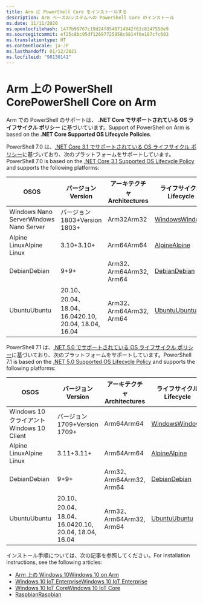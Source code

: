 ```yaml
---
title: Arm に PowerShell Core をインストールする
description: Arm ベースのシステムへの PowerShell Core のインストール
ms.date: 11/11/2020
ms.openlocfilehash: 1477b99767c19d24f8540714942f63c8347550e9
ms.sourcegitcommit: ef25c8bc95df12697725958c9814f0e187cfc683
ms.translationtype: HT
ms.contentlocale: ja-JP
ms.lasthandoff: 01/12/2021
ms.locfileid: "98130141"
---
```

# <a name="powershell-core-on-arm"></a><span data-ttu-id="cf83b-103">Arm 上の PowerShell Core</span><span class="sxs-lookup"><span data-stu-id="cf83b-103">PowerShell Core on Arm</span></span>

<span data-ttu-id="cf83b-104">Arm での PowerShell のサポートは、 **.NET Core でサポートされている OS ライフサイクル ポリシー** に基づいています。</span><span class="sxs-lookup"><span data-stu-id="cf83b-104">Support of PowerShell on Arm is based on the **.NET Core Supported OS Lifecycle Policies**.</span></span>

<span data-ttu-id="cf83b-105">PowerShell 7.0 は、[.NET Core 3.1 でサポートされている OS ライフサイクル ポリシー](https://github.com/dotnet/core/blob/master/release-notes/3.1/3.1-supported-os.md)に基づいており、次のプラットフォームをサポートしています。</span><span class="sxs-lookup"><span data-stu-id="cf83b-105">PowerShell 7.0 is based on the [.NET Core 3.1 Supported OS Lifecycle Policy](https://github.com/dotnet/core/blob/master/release-notes/3.1/3.1-supported-os.md) and supports the following platforms:</span></span>

|         <span data-ttu-id="cf83b-106">OS</span><span class="sxs-lookup"><span data-stu-id="cf83b-106">OS</span></span>          |          <span data-ttu-id="cf83b-107">バージョン</span><span class="sxs-lookup"><span data-stu-id="cf83b-107">Version</span></span>           | <span data-ttu-id="cf83b-108">アーキテクチャ</span><span class="sxs-lookup"><span data-stu-id="cf83b-108">Architectures</span></span> |          <span data-ttu-id="cf83b-109">ライフサイクル</span><span class="sxs-lookup"><span data-stu-id="cf83b-109">Lifecycle</span></span>           |
| ------------------- | -------------------------- | ------------- | ---------------------------- |
| <span data-ttu-id="cf83b-110">Windows Nano Server</span><span class="sxs-lookup"><span data-stu-id="cf83b-110">Windows Nano Server</span></span> | <span data-ttu-id="cf83b-111">バージョン 1803+</span><span class="sxs-lookup"><span data-stu-id="cf83b-111">Version 1803+</span></span>              | <span data-ttu-id="cf83b-112">Arm32</span><span class="sxs-lookup"><span data-stu-id="cf83b-112">Arm32</span></span>         | <span data-ttu-id="cf83b-113">[Windows][Windows-lifecycle]</span><span class="sxs-lookup"><span data-stu-id="cf83b-113">[Windows][Windows-lifecycle]</span></span> |
| <span data-ttu-id="cf83b-114">Alpine Linux</span><span class="sxs-lookup"><span data-stu-id="cf83b-114">Alpine Linux</span></span>        | <span data-ttu-id="cf83b-115">3.10+</span><span class="sxs-lookup"><span data-stu-id="cf83b-115">3.10+</span></span>                      | <span data-ttu-id="cf83b-116">Arm64</span><span class="sxs-lookup"><span data-stu-id="cf83b-116">Arm64</span></span>         | <span data-ttu-id="cf83b-117">[Alpine][Alpine-lifecycle]</span><span class="sxs-lookup"><span data-stu-id="cf83b-117">[Alpine][Alpine-lifecycle]</span></span>   |
| <span data-ttu-id="cf83b-118">Debian</span><span class="sxs-lookup"><span data-stu-id="cf83b-118">Debian</span></span>              | <span data-ttu-id="cf83b-119">9+</span><span class="sxs-lookup"><span data-stu-id="cf83b-119">9+</span></span>                         | <span data-ttu-id="cf83b-120">Arm32、Arm64</span><span class="sxs-lookup"><span data-stu-id="cf83b-120">Arm32, Arm64</span></span>  | <span data-ttu-id="cf83b-121">[Debian][Debian-lifecycle]</span><span class="sxs-lookup"><span data-stu-id="cf83b-121">[Debian][Debian-lifecycle]</span></span>   |
| <span data-ttu-id="cf83b-122">Ubuntu</span><span class="sxs-lookup"><span data-stu-id="cf83b-122">Ubuntu</span></span>              | <span data-ttu-id="cf83b-123">20.10、20.04、18.04、16.04</span><span class="sxs-lookup"><span data-stu-id="cf83b-123">20.10, 20.04, 18.04, 16.04</span></span> | <span data-ttu-id="cf83b-124">Arm32、Arm64</span><span class="sxs-lookup"><span data-stu-id="cf83b-124">Arm32, Arm64</span></span>  | <span data-ttu-id="cf83b-125">[Ubuntu][Ubuntu-lifecycle]</span><span class="sxs-lookup"><span data-stu-id="cf83b-125">[Ubuntu][Ubuntu-lifecycle]</span></span>   |

<span data-ttu-id="cf83b-126">PowerShell 7.1 は、[.NET 5.0 でサポートされている OS ライフサイクル ポリシー](https://github.com/dotnet/core/blob/master/release-notes/5.0/5.0-supported-os.md)に基づいており、次のプラットフォームをサポートしています。</span><span class="sxs-lookup"><span data-stu-id="cf83b-126">PowerShell 7.1 is based on the [.NET 5.0 Supported OS Lifecycle Policy](https://github.com/dotnet/core/blob/master/release-notes/5.0/5.0-supported-os.md) and supports the following platforms:</span></span>

|        <span data-ttu-id="cf83b-127">OS</span><span class="sxs-lookup"><span data-stu-id="cf83b-127">OS</span></span>         |          <span data-ttu-id="cf83b-128">バージョン</span><span class="sxs-lookup"><span data-stu-id="cf83b-128">Version</span></span>           | <span data-ttu-id="cf83b-129">アーキテクチャ</span><span class="sxs-lookup"><span data-stu-id="cf83b-129">Architectures</span></span> |          <span data-ttu-id="cf83b-130">ライフサイクル</span><span class="sxs-lookup"><span data-stu-id="cf83b-130">Lifecycle</span></span>           |
| ----------------- | -------------------------- | ------------- | ---------------------------- |
| <span data-ttu-id="cf83b-131">Windows 10 クライアント</span><span class="sxs-lookup"><span data-stu-id="cf83b-131">Windows 10 Client</span></span> | <span data-ttu-id="cf83b-132">バージョン 1709+</span><span class="sxs-lookup"><span data-stu-id="cf83b-132">Version 1709+</span></span>              | <span data-ttu-id="cf83b-133">Arm64</span><span class="sxs-lookup"><span data-stu-id="cf83b-133">Arm64</span></span>         | <span data-ttu-id="cf83b-134">[Windows][Windows-lifecycle]</span><span class="sxs-lookup"><span data-stu-id="cf83b-134">[Windows][Windows-lifecycle]</span></span> |
| <span data-ttu-id="cf83b-135">Alpine Linux</span><span class="sxs-lookup"><span data-stu-id="cf83b-135">Alpine Linux</span></span>      | <span data-ttu-id="cf83b-136">3.11+</span><span class="sxs-lookup"><span data-stu-id="cf83b-136">3.11+</span></span>                      | <span data-ttu-id="cf83b-137">Arm64</span><span class="sxs-lookup"><span data-stu-id="cf83b-137">Arm64</span></span>         | <span data-ttu-id="cf83b-138">[Alpine][Alpine-lifecycle]</span><span class="sxs-lookup"><span data-stu-id="cf83b-138">[Alpine][Alpine-lifecycle]</span></span>   |
| <span data-ttu-id="cf83b-139">Debian</span><span class="sxs-lookup"><span data-stu-id="cf83b-139">Debian</span></span>            | <span data-ttu-id="cf83b-140">9+</span><span class="sxs-lookup"><span data-stu-id="cf83b-140">9+</span></span>                         | <span data-ttu-id="cf83b-141">Arm32、Arm64</span><span class="sxs-lookup"><span data-stu-id="cf83b-141">Arm32, Arm64</span></span>  | <span data-ttu-id="cf83b-142">[Debian][Debian-lifecycle]</span><span class="sxs-lookup"><span data-stu-id="cf83b-142">[Debian][Debian-lifecycle]</span></span>   |
| <span data-ttu-id="cf83b-143">Ubuntu</span><span class="sxs-lookup"><span data-stu-id="cf83b-143">Ubuntu</span></span>            | <span data-ttu-id="cf83b-144">20.10、20.04、18.04、16.04</span><span class="sxs-lookup"><span data-stu-id="cf83b-144">20.10, 20.04, 18.04, 16.04</span></span> | <span data-ttu-id="cf83b-145">Arm32、Arm64</span><span class="sxs-lookup"><span data-stu-id="cf83b-145">Arm32, Arm64</span></span>  | <span data-ttu-id="cf83b-146">[Ubuntu][Ubuntu-lifecycle]</span><span class="sxs-lookup"><span data-stu-id="cf83b-146">[Ubuntu][Ubuntu-lifecycle]</span></span>   |

[Windows-lifecycle]: https://support.microsoft.com/help/13853/windows-lifecycle-fact-sheet
[Alpine-lifecycle]: https://wiki.alpinelinux.org/wiki/Alpine_Linux:Releases
[Debian-lifecycle]: https://wiki.debian.org/DebianReleases
[Ubuntu-lifecycle]: https://wiki.ubuntu.com/Releases

<span data-ttu-id="cf83b-147">インストール手順については、次の記事を参照してください。</span><span class="sxs-lookup"><span data-stu-id="cf83b-147">For installation instructions, see the following articles:</span></span>

- [<span data-ttu-id="cf83b-148">Arm 上の Windows 10</span><span class="sxs-lookup"><span data-stu-id="cf83b-148">Windows 10 on Arm</span></span>](installing-powershell-core-on-windows.md#installing-the-zip-package)
- [<span data-ttu-id="cf83b-149">Windows 10 IoT Enterprise</span><span class="sxs-lookup"><span data-stu-id="cf83b-149">Windows 10 IoT Enterprise</span></span>](installing-powershell-core-on-windows.md#deploying-on-windows-10-iot-enterprise)
- [<span data-ttu-id="cf83b-150">Windows 10 IoT Core</span><span class="sxs-lookup"><span data-stu-id="cf83b-150">Windows 10 IoT Core</span></span>](installing-powershell-core-on-windows.md#deploying-on-windows-10-iot-core)
- [<span data-ttu-id="cf83b-151">Raspbian</span><span class="sxs-lookup"><span data-stu-id="cf83b-151">Raspbian</span></span>](installing-powershell-core-on-linux.md#raspbian)
